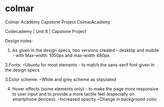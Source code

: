 # colmar
Colmar Academy Capstone Project
ColmarAcademy

Codecademy | Unit 8 | Capstone Project

Design notes:


1. As given in the design specs, two versions created - desktop and mobile - with Max-width: 1050px and max-width 480px.


2.Fonts:
◦Ubuntu for most elements - to match the sans-serif font given in the design specs


3.Color scheme: 
◦White and grey scheme as stipulated


4. Hover effects (some elements only) - to make the page more responsive to user input and to provide a more tactile feel (especially on smartphone devices): 
◦Increased opacity
◦Change in background color


